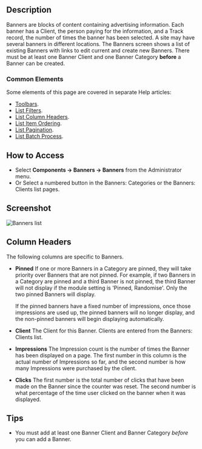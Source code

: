 <!-- Filename: Help4.x:Banners / Display title: Banners -->

## Description

Banners are blocks of content containing advertising information. Each
banner has a Client, the person paying for the information, and a Track
record, the number of times the banner has been selected. A site may
have several banners in different locations. The Banners screen shows a
list of existing Banners with links to edit current and create new
Banners. There must be at least one Banner Client and one Banner
Category **before** a Banner can be created.

### Common Elements

Some elements of this page are covered in separate Help articles:

* [Toolbars](jdocmanual?article=help/common-elements/toolbars).
* [List Filters](jdocmanual?article=help/common-elements/list-filters).
* [List Column Headers](jdocmanual?article=help/common-elements/list-column-headers).
* [List Item Ordering](jdocmanual?article=help/common-elements/list-ordering).
* [List Pagination](jdocmanual?article=help/common-elements/list-pagination).
* [List Batch Process](jdocmanual?article=help/common-elements/list-batch-process).

## How to Access

- Select **Components → Banners → Banners** from the Administrator menu.
- Or Select a numbered button in the Banners: Categories or the Banners:
  Clients list pages.

## Screenshot

![Banners list](../../../en/images/banners/banners-list.png)

## Column Headers

The following columns are specific to Banners.

- **Pinned**  If one or more Banners in a Category are pinned, they will take
    priority over Banners that are not pinned. For example, if two Banners in
    a Category are pinned and a third Banner is not pinned, the third Banner
    will not display if the module setting is 'Pinned, Randomise'. Only the
    two pinned Banners will display.

    If the pinned banners have a fixed
    number of impressions, once those impressions are used up, the pinned
    banners will no longer display, and the non-pinned banners will begin
    displaying automatically.
- **Client** The Client for this Banner. Clients are entered from the
    Banners: Clients list.
- **Impressions** The Impression count is the number of times the
    Banner has been displayed on a page. The first number in this column
    is the actual number of Impressions so far, and the second number is
    how many Impressions were purchased by the client.
- **Clicks** The first number is the total number of clicks that have
    been made on the Banner since the counter was reset. The second number
    is what percentage of the time user clicked on the banner when it was
    displayed.

## Tips

- You must add at least one Banner Client and Banner Category *before* you
can add a Banner.
